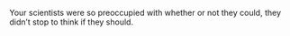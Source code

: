 Your scientists were so preoccupied with whether or not they could, they didn’t stop to think if they should.